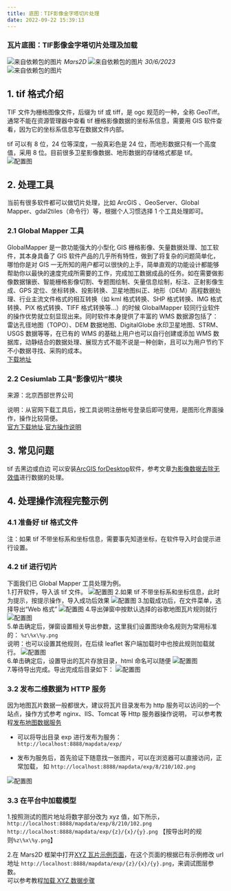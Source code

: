 ```yaml
---
title: 底图：TIF影像金字塔切片处理
date: 2022-09-22 15:39:13
---
```


<h3>瓦片底图：TIF影像金字塔切片处理及加载</h3>

<div class='headStyle'>
<img class='images' src="../public/icon/yonghu.svg" alt="来自依赖包的图片">
<i class='text'>Mars2D</i>
<img class='imagess' src="../public/icon/shijian.svg" alt="来自依赖包的图片">
<i class='text'>30/6/2023</i>
<img class='imagess' src="../public/icon/liulan.svg" alt="来自依赖包的图片">
<span class='text' id="busuanzi_container_page_pv">
  <span id="busuanzi_value_page_pv"></span>
</span>
</div>

## 1. tif 格式介绍

TIF 文件为栅格图像文件，后缀为 tif 或 tiff，是 ogc 规范的一种，全称 GeoTiff。通常不能在资源管理器中查看 tif 栅格影像数据的坐标系信息，需要用 GIS 软件查看，因为它的坐标系信息写在数据文件内部。<br />

tif 可以有 8 位，24 位等深度，一般真彩色是 24 位，而地形数据只有一个高度值，采用 8 位。目前很多卫星影像数据、地形数据的存储格式都是 tif。<br />
![配置图][1]

## 2. 处理工具

当前有很多软件都可以做切片处理，比如 ArcGIS 、GeoServer、Global Mapper、gdal2tiles（命令行）等，根据个人习惯选择 1 个工具处理即可。

### 2.1 Global Mapper 工具

GlobalMapper 是一款功能强大的小型化 GIS 栅格影像、矢量数据处理、加工软件，其本身具备了 GIS 软件产品的几乎所有特性，做到了将复杂的问题简单化，哪怕你是对 GIS 一无所知的用户都可以很快的上手，简单直观的功能设计都能够帮助你以最快的速度完成所需要的工作，完成加工数据成品的任务。如在需要做影像数据镶嵌、智能栅格影像切割、专题图绘制、矢量信息绘制，标注、正射影像生成、GPS 定位、坐标转换、投影转换、卫星地图纠正、地形（DEM）高程数据处理、行业主流文件格式的相互转换（如 kml 格式转换、SHP 格式转换、IMG 格式转换、PIX 格式转换、TIFF 格式转换等…）的时候 GlobalMapper 较同行业软件的操作优势就立刻显现出来。同时软件本身提供了丰富的 WMS 数据源包括了：雷达孔径地图（TOPO）、DEM 数据地图、DigitalGlobe 水印卫星地图、STRM、USGS 数据等等，在已有的 WMS 的基础上用户也可以自行创建或添加 WMS 数据库，动静结合的数据处理、展现方式不能不说是一种创新，且可以为用户节约下不小数据寻找、采购的成本。<br />
[下载地址](http://data.mars2d.cn/tool/GlobalMapper.rar)

### 2.2 Cesiumlab 工具“影像切片”模块

来源：北京西部世界公司

说明：从官网下载工具后，按工具说明注册帐号登录后即可使用，是图形化界面操作，操作比较简便。<br/>
[官方下载地址](http://www.cesiumlab.com/).[官方操作说明](http://www.cesiumlab.com/doc/CesiumLab/index.html#/dataprocess/image.md)

## 3. 常见问题

tif 去黑边或白边
可以安装[ArcGIS forDesktop](https://www.esri.com/en-us/arcgis/products/arcgis-desktop/overview)软件，参考文章[为影像数据去除无效值](https://blog.csdn.net/kikitamoon/article/details/50625033)进行数据的处理。

## 4. 处理操作流程完整示例

### 4.1 准备好 tif 格式文件

注：如果 tif 不带坐标系和坐标信息，需要事先知道坐标，在软件导入时会提示进行设置。

### 4.2 tif 进行切片

下面我们已 Global Mapper 工具处理为例。<br /> 1.打开软件，导入该 tif 文件。
![配置图][2] 2.如果 tif 不带坐标系和坐标信息，此时为提示，按提示操作，导入成功后效果
![配置图][3] 3.加载成功后，在文件菜单，选择导出“Web 格式”
![配置图][4] 4.导出弹窗中按默认选择的谷歌地图瓦片规则就行
![配置图][5] <br /> 5.单击确定后，弹窗设置相关导出参数，这里我们设置图块命名规则为常用标准的： `%z\%x\%y.png` <br />
说明：也可以设置其他规则，在后续 leaflet 客户端加载时中也按此规则加载就行。
![配置图][6] <br /> 6.单击确定后，设置导出的瓦片存放目录，html 命名可以随便
![配置图][7] <br />7.等待导出完成。导出完成后目录如下：
![配置图][8]

### 3.2 发布二维数据为 HTTP 服务

因为地图瓦片数据一般都很大，建议将瓦片目录发布为 http 服务可以访问的一个站点，操作方式参考 nginx、IIS、Tomcat 等 Http 服务器操作说明， 可以参考教程[发布地图数据服务](/data/server.md)

- 可以将导出目录 exp 进行发布为服务：`http://localhost:8888/mapdata/exp/`

- 发布为服务后，首先验证下随意找一张图片，可以在浏览器可以直接访问，正常加载， 如 `http://localhost:8888/mapdata/exp/8/210/102.png`

![配置图][9]
### 3.3 在平台中加载模型

1.按照测试的图片地址将数字部分改为 xyz 值，如下所示，<br />
`http://localhost:8888/mapdata/exp/8/210/102.png`<br />
`http://localhost:8888/mapdata/exp/{z}/{x}/{y}.png` 【按导出时的规则`%z\%x\%y.png`】

2.在 Mars2D 框架中打开[XYZ 瓦片示例页面](http://mars2d.cn/editor.html?id=layer-tile/type/xyz)，在这个页面的根据已有示例修改 url 地址 `http://localhost:8888/mapdata/exp/{z}/{x}/{y}.png`，来调试图层参数。<br />
可以参考教程[加载 XYZ 数据步骤](http://mars2d.cn/doc.html#data/guide/map/tileLayer)

[1]: ../public/image/data-tif-img.jpg
[2]: ../public/image/data-xyz-gm1.jpg
[3]: ../public/image/data-xyz-gm2.jpg
[4]: ../public/image/data-xyz-gm3.jpg
[5]: ../public/image/data-xyz-gm4.jpg
[6]: ../public/image/data-xyz-gm5.jpg
[7]: ../public/image/data-xyz-gm6.jpg
[8]: ../public/image/data-xyz-gm7.jpg
[9]: ../public/image/data-xyz-gm8.jpg
